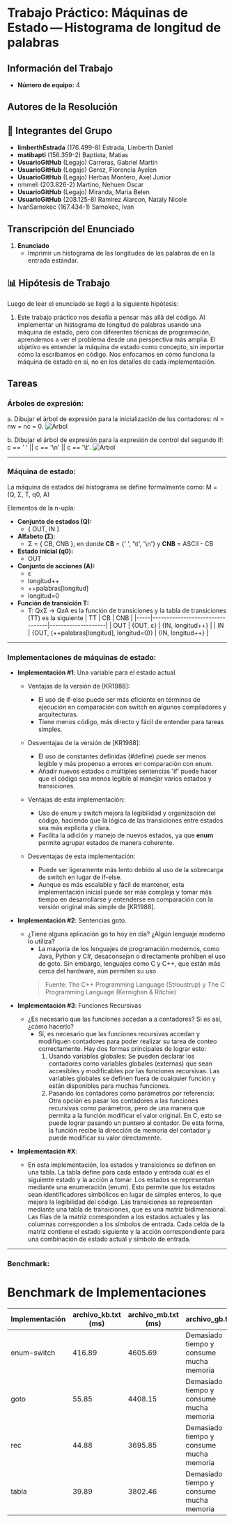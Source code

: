 # Trabajo Práctico: Máquinas de Estado — Histograma de longitud de palabras

## Información del Trabajo
- **Número de equipo:** 4

## Autores de la Resolución
## 👥 Integrantes del Grupo
- **limberthEstrada** (176.499-8) Estrada, Limberth Daniel
- **matibapti** (156.359-2) Baptista, Matias
- **UsuarioGitHub** (Legajo) Carreras, Gabriel Martin
- **UsuarioGitHub** (Legajo) Gerez, Florencia Ayelen
- **UsuarioGitHub** (Legajo) Herbas Montero, Axel Junior
- nmmeli (203.826-2) Martino, Nehuen Oscar
- **UsuarioGitHub** (Legajo) Miranda, Maria Belen
- **UsuarioGitHub** (208.125-8) Ramirez Alarcon, Nataly Nicole
- IvanSamokec (167.434-1) Samokec, Ivan

## Transcripción del Enunciado
1. **Enunciado**
   - Imprimir un histograma de las longitudes de las palabras de en la entrada estándar.

## 📊 Hipótesis de Trabajo

Luego de leer el enunciado se llegó a la siguiente hipótesis:

1. Este trabajo práctico nos desafía a pensar más allá del código. Al implementar un histograma de longitud de palabras usando una máquina de estado, pero con diferentes técnicas de programación, aprendemos a ver el problema desde una perspectiva más amplia. El objetivo es entender la máquina de estado como concepto, sin importar cómo la escribamos en código. Nos enfocamos en cómo funciona la máquina de estado en sí, no en los detalles de cada implementación.


## Tareas
### Árboles de expresión:
   
a. Dibujar el árbol de expresión para la inicialización de los contadores: nl = nw = nc = 0.
![Árbol](https://imgur.com/whfidDY.png)

b. Dibujar el árbol de expresión para la expresión de control del segundo if: c == ' ' || c == '\n' || c == '\t'.
![Árbol](https://imgur.com/YIYg7Oz.png)

---

### Máquina de estado:

La máquina de estados del histograma se define formalmente como: M = (Q, Σ, T, q0, A)

Elementos de la n-upla:
- **Conjunto de estados (Q):**
  - { OUT, IN }
- **Alfabeto (Σ):**
  - Σ = { CB, CNB }, en donde **CB** = {' ', '\t', '\n'} y **CNB** = ASCII - CB
- **Estado inicial (q0):**
  - OUT
- **Conjunto de acciones (A):**
  - ε
  - longitud++
  - ++palabras[longitud] 
  - longitud=0
- **Función de transición T:**
  - T: QxΣ -> QxA es la función de transiciones y la tabla de transiciones (TT) es la siguiente
    | TT   | CB                             | CNB                  |
    |-----|---------------------------------|--------------------|
    | OUT | {OUT, ε}                       | {IN, longitud++}   |
    | IN  | {OUT, (++palabras[longitud], longitud=0)} | {IN, longitud++}   |

---

### Implementaciones de máquinas de estado:

- **Implementación #1**: Una variable para el estado actual.
  - Ventajas de la versión de [KR1988]:
    - El uso de if-else puede ser más eficiente en términos de ejecución en comparación con switch en algunos compiladores y arquitecturas.
    - Tiene menos código, más directo y fácil de entender para tareas simples.

  - Desventajas de la versión de [KR1988]:
    - El uso de constantes definidas (#define) puede ser menos legible y más propenso a errores en comparación con enum.
    - Añadir nuevos estados o múltiples sentencias 'if' puede hacer que el código sea menos legible al manejar varios estados y transiciones.

  - Ventajas de esta implementación:
    - Uso de enum y switch mejora la legibilidad y organización del código, haciendo que la lógica de las transiciones entre estados sea más explícita y clara.
    - Facilita la adición y manejo de nuevos estados, ya que **enum** permite agrupar estados de manera coherente.

  - Desventajas de esta implementación:
    - Puede ser ligeramente más lento debido al uso de la sobrecarga de switch en lugar de if-else.
    - Aunque es más escalable y fácil de mantener, esta implementación inicial puede ser más compleja y tomar más tiempo en desarrollarse y entenderse en comparación con la versión original más simple de [KR1988].

- **Implementación #2**: Sentencias goto.
  - ¿Tiene alguna aplicación go to hoy en día? ¿Algún lenguaje moderno lo utiliza?
    - La mayoría de los lenguajes de programación modernos, como Java, Python y C#, desaconsejan o directamente prohíben el uso de goto. Sin embargo, lenguajes como C y C++, que están más cerca del hardware, aún permiten su uso
    > Fuente: The C++ Programming Language (Stroustrup) y The C Programming Language (Kernighan & Ritchie)

- **Implementación #3**: Funciones Recursivas
  - ¿Es necesario que las funciones accedan a a contadores? Si es así, ¿cómo hacerlo?
    - Sí, es necesario que las funciones recursivas accedan y modifiquen contadores para poder realizar su tarea de conteo correctamente. Hay dos formas principales de lograr esto:
      1) Usando variables globales: Se pueden declarar los contadores como variables globales (externas) que sean accesibles y modificables por las funciones recursivas. Las variables globales se definen fuera de cualquier función y están disponibles para muchas funciones.
      2) Pasando los contadores como parámetros por referencia: Otra opción es pasar los contadores a las funciones recursivas como parámetros, pero de una manera que permita a la función modificar el valor original. En C, esto se puede lograr pasando un puntero al contador. De esta forma, la función recibe la dirección de memoria del contador y puede modificar su valor directamente.

- **Implementación #X**:
  - En esta implementación, los estados y transiciones se definen en una tabla. La tabla define para cada estado y entrada cuál es el siguiente estado y la acción a tomar. Los estados se representan mediante una enumeración (enum). Esto permite que los estados sean identificadores simbólicos en lugar de simples enteros, lo que mejora la legibilidad del código. Las transiciones se representan mediante una tabla de transiciones, que es una matriz bidimensional. Las filas de la matriz corresponden a los estados actuales y las columnas corresponden a los símbolos de entrada. Cada celda de la matriz contiene el estado siguiente y la acción correspondiente para una combinación de estado actual y símbolo de entrada.

---

### Benchmark:

# Benchmark de Implementaciones

| Implementación | archivo_kb.txt (ms) | archivo_mb.txt (ms) | archivo_gb.txt |
|----------------|----------------------|---------------------|----------------|
| enum-switch    | 416.89               | 4605.69             | Demasiado tiempo y consume mucha memoria |
| goto           | 55.85                | 4408.15             | Demasiado tiempo y consume mucha memoria |
| rec            | 44.88                | 3695.85             | Demasiado tiempo y consume mucha memoria |
| tabla          | 39.89                | 3802.46             | Demasiado tiempo y consume mucha memoria |
